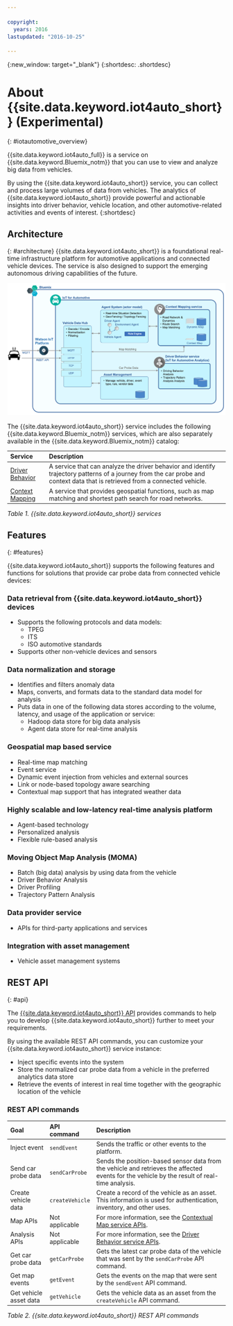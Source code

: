 ```yaml
---

copyright:
  years: 2016
lastupdated: "2016-10-25"

---
```


{:new_window: target="_blank"}
{:shortdesc: .shortdesc}

# About {{site.data.keyword.iot4auto_short}} (Experimental)
{: #iotautomotive_overview}

{{site.data.keyword.iot4auto_full}} is a service on {{site.data.keyword.Bluemix_notm}} that you can use to view and analyze big data from vehicles.

By using the {{site.data.keyword.iot4auto_short}} service, you can collect and process large volumes of data from vehicles. The analytics of {{site.data.keyword.iot4auto_short}} provide powerful and actionable insights into driver behavior, vehicle location, and other automotive-related activities and events of interest.
{:shortdesc}

## Architecture
{: #architecture}
{{site.data.keyword.iot4auto_short}} is a foundational real-time infrastructure platform for automotive applications and connected vehicle devices. The service is also designed to support the emerging autonomous driving capabilities of the future.

![{{site.data.keyword.iot4auto_full}} architecture](images/architecture_iotautomotive.png "{{site.data.keyword.iot4auto_full}} architecture")

The {{site.data.keyword.iot4auto_short}} service includes the following {{site.data.keyword.Bluemix_notm}} services, which are also separately available in the {{site.data.keyword.Bluemix_notm}} catalog:

|Service|Description|
|:---|:---|
|[Driver Behavior](../IotDriverInsights/index.html)| A service that can analyze the driver behavior and identify trajectory patterns of a journey from the car probe and context data that is retrieved from a connected vehicle.
|[Context Mapping](../IotMapInsights/index.html)| A service that provides geospatial functions, such as map matching and shortest path search for road networks.
*Table 1. {{site.data.keyword.iot4auto_short}} services*

## Features
{: #features}

{{site.data.keyword.iot4auto_short}} supports the following features and functions for solutions that provide car probe data from connected vehicle devices:

### Data retrieval from {{site.data.keyword.iot4auto_short}} devices

- Supports the following protocols and data models:
   - TPEG
   - ITS
   - ISO automotive standards
- Supports other non-vehicle devices and sensors

### Data normalization and storage

- Identifies and filters anomaly data
- Maps, converts, and formats data to the standard data model for analysis
- Puts data in one of the following data stores according to the volume, latency, and usage of the application or service:
   -  Hadoop data store for big data analysis
   -  Agent data store for real-time analysis

### Geospatial map based service

- Real-time map matching
- Event service
- Dynamic event injection from vehicles and external sources
- Link or node-based topology aware searching
- Contextual map support that has integrated weather data

### Highly scalable and low-latency real-time analysis platform

- Agent-based technology
- Personalized analysis
- Flexible rule-based analysis

### Moving Object Map Analysis (MOMA)

- Batch (big data) analysis by using data from the vehicle
- Driver Behavior Analysis
- Driver Profiling
- Trajectory Pattern Analysis

### Data provider service

- APIs for third-party applications and services

### Integration with asset management

- Vehicle asset management systems

## REST API
{: #api}

The [{{site.data.keyword.iot4auto_short}} API](http://ibm.biz/IoT4Automotive_APIdoc) provides commands to help you to develop {{site.data.keyword.iot4auto_short}} further to meet your requirements.

By using the available REST API commands, you can customize your {{site.data.keyword.iot4auto_short}} service instance:

- Inject specific events into the system
- Store the normalized car probe data from a vehicle in the preferred analytics data store
- Retrieve the events of interest in real time together with the geographic location of the vehicle

### REST API commands

|Goal |API command |Description |
|:---|:---|:---|
|Inject event|`sendEvent`|Sends the traffic or other events to the platform.|
|Send car probe data|`sendCarProbe`|Sends the position-based sensor data from the vehicle and retrieves the affected events for the vehicle by the result of real-time analysis.|
|Create vehicle data|`createVehicle`|Create a record of the vehicle as an asset. This information is used for authentication, inventory, and other uses.|
|Map APIs|Not applicable|For more information, see the [Contextual Map service APIs](http://ibm.biz/IoTContextMapping_APIdoc).|
|Analysis APIs|Not applicable|For more information, see the [Driver Behavior service APIs]( http://ibm.biz/IoTDriverBehavior_APIdoc).|
|Get car probe data|`getCarProbe`|Gets the latest car probe data of the vehicle that was sent by the `sendCarProbe` API command.|
|Get map events|`getEvent` |Gets the events on the map that were sent by the `sendEvent`  API command.|
|Get vehicle asset data|`getVehicle`| Gets the vehicle data as an asset from the `createVehicle` API command.|
*Table 2. {{site.data.keyword.iot4auto_short}} REST API commands*

